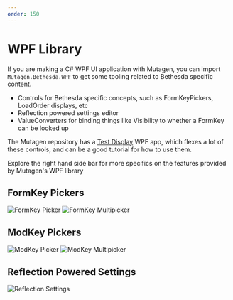 ```yaml
---
order: 150
---
```

# WPF Library
If you are making a C# WPF UI application with Mutagen, you can import `Mutagen.Bethesda.WPF` to get some tooling related to Bethesda specific content.

- Controls for Bethesda specific concepts, such as FormKeyPickers, LoadOrder displays, etc
- Reflection powered settings editor
- ValueConverters for binding things like Visibility to whether a FormKey can be looked up

The Mutagen repository has a [Test Display](https://github.com/Mutagen-Modding/Mutagen/tree/release/Mutagen.Bethesda.WPF.TestDisplay) WPF app, which flexes a lot of these controls, and can be a good tutorial for how to use them.

Explore the right hand side bar for more specifics on the features provided by Mutagen's WPF library

## FormKey Pickers
![FormKey Picker](https://i.imgur.com/gtlg5Md.gif)
![FormKey Multipicker](https://i.imgur.com/PlVXxu5.gif)

## ModKey Pickers
![ModKey Picker](https://i.imgur.com/FYT1EDq.gif)
![ModKey Multipicker](https://i.imgur.com/TNnR53A.gif)

## Reflection Powered Settings
![Reflection Settings](https://i.imgur.com/PdXSnk5.gif)
